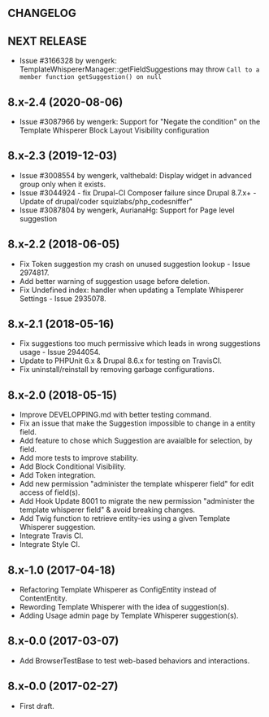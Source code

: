 CHANGELOG
---------

## NEXT RELEASE
 - Issue #3166328 by wengerk: TemplateWhispererManager::getFieldSuggestions may throw `Call to a member function getSuggestion() on null`

## 8.x-2.4 (2020-08-06)
 - Issue #3087966 by wengerk: Support for "Negate the condition" on the Template Whisperer Block Layout Visibility configuration

## 8.x-2.3 (2019-12-03)
 - Issue #3008554 by wengerk, valthebald: Display widget in advanced group only when it exists.
 - Issue #3044924 - fix Drupal-CI Composer failure since Drupal 8.7.x+ - Update of drupal/coder squizlabs/php_codesniffer"
 - Issue #3087804 by wengerk, AurianaHg: Support for Page level suggestion
 
## 8.x-2.2 (2018-06-05)
 - Fix Token suggestion my crash on unused suggestion lookup - Issue 2974817.
 - Add better warning of suggestion usage before deletion.
 - Fix Undefined index: handler when updating a Template Whisperer Settings - Issue 2935078.

## 8.x-2.1 (2018-05-16)
 - Fix suggestions too much permissive which leads in wrong suggestions usage - Issue 2944054.
 - Update to PHPUnit 6.x & Drupal 8.6.x for testing on TravisCI.
 - Fix uninstall/reinstall by removing garbage configurations.

## 8.x-2.0 (2018-05-15)
 - Improve DEVELOPPING.md with better testing command.
 - Fix an issue that make the Suggestion impossible to change in a entity field.
 - Add feature to chose which Suggestion are avaialble for selection, by field.
 - Add more tests to improve stability.
 - Add Block Conditional Visibility.
 - Add Token integration.
 - Add new permission "administer the template whisperer field" for edit access of field(s).
 - Add Hook Update 8001 to migrate the new permission "administer the template whisperer field" & avoid breaking changes.
 - Add Twig function to retrieve entity-ies using a given Template Whisperer suggestion.
 - Integrate Travis CI.
 - Integrate Style CI.

## 8.x-1.0 (2017-04-18)
 - Refactoring Template Whisperer as ConfigEntity instead of ContentEntity.
 - Rewording Template Whisperer with the idea of suggestion(s).
 - Adding Usage admin page by Template Whisperer suggestion(s).

## 8.x-0.0 (2017-03-07)
 - Add BrowserTestBase to test web-based behaviors and interactions.

## 8.x-0.0 (2017-02-27)
 - First draft.
